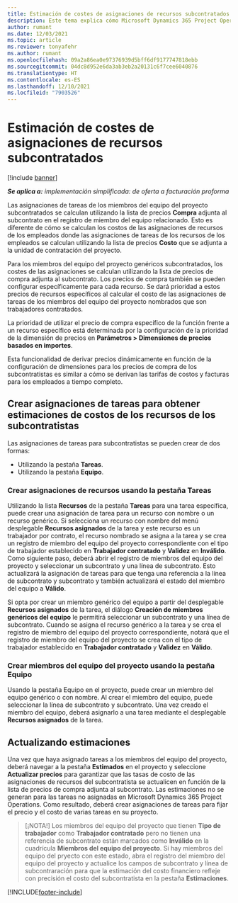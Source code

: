 ```yaml
---
title: Estimación de costes de asignaciones de recursos subcontratados
description: Este tema explica cómo Microsoft Dynamics 365 Project Operations calcula la estimación de costos de las asignaciones de recursos subcontratados.
author: rumant
ms.date: 12/03/2021
ms.topic: article
ms.reviewer: tonyafehr
ms.author: rumant
ms.openlocfilehash: 09a2a86ea0e97376939d5bff6df9177747818ebb
ms.sourcegitcommit: 04dc8d952e6da3ab3eb2a20131c6f7cee6040876
ms.translationtype: HT
ms.contentlocale: es-ES
ms.lasthandoff: 12/10/2021
ms.locfileid: "7903526"
---
```

# <a name="cost-estimation-of-subcontracted-resource-assignments"></a>Estimación de costes de asignaciones de recursos subcontratados

[!include [banner](../../includes/dataverse-preview.md)]

_**Se aplica a:** implementación simplificada: de oferta a facturación proforma_

Las asignaciones de tareas de los miembros del equipo del proyecto subcontratados se calculan utilizando la lista de precios **Compra** adjunta al subcontrato en el registro de miembro del equipo relacionado. Esto es diferente de cómo se calculan los costos de las asignaciones de recursos de los empleados donde las asignaciones de tareas de los recursos de los empleados se calculan utilizando la lista de precios **Costo** que se adjunta a la unidad de contratación del proyecto. 

Para los miembros del equipo del proyecto genéricos subcontratados, los costes de las asignaciones se calculan utilizando la lista de precios de compra adjunta al subcontrato. Los precios de compra también se pueden configurar específicamente para cada recurso. Se dará prioridad a estos precios de recursos específicos al calcular el costo de las asignaciones de tareas de los miembros del equipo del proyecto nombrados que son trabajadores contratados. 

La prioridad de utilizar el precio de compra específico de la función frente a un recurso específico está determinada por la configuración de la prioridad de la dimensión de precios en **Parámetros > Dimensiones de precios basados en importes**.

Esta funcionalidad de derivar precios dinámicamente en función de la configuración de dimensiones para los precios de compra de los subcontratistas es similar a cómo se derivan las tarifas de costos y facturas para los empleados a tiempo completo. 

## <a name="creating-task-assignments-for-getting-cost-estimates-of-subcontractor-resources"></a>Crear asignaciones de tareas para obtener estimaciones de costos de los recursos de los subcontratistas

Las asignaciones de tareas para subcontratistas se pueden crear de dos formas: 
- Utilizando la pestaña **Tareas**.
- Utilizando la pestaña **Equipo**.

### <a name="creating-resources-assignments-using-the-tasks-tab"></a>Crear asignaciones de recursos usando la pestaña Tareas
Utilizando la lista **Recursos** de la pestaña **Tareas** para una tarea específica, puede crear una asignación de tarea para un recurso con nombre o un recurso genérico. Si selecciona un recurso con nombre del menú desplegable **Recursos asignados** de la tarea y este recurso es un trabajador por contrato, el recurso nombrado se asigna a la tarea y se crea un registro de miembro del equipo del proyecto correspondiente con el tipo de trabajador establecido en **Trabajador contratado** y **Validez** en **Inválido**. Como siguiente paso, deberá abrir el registro de miembros del equipo del proyecto y seleccionar un subcontrato y una línea de subcontrato. Esto actualizará la asignación de tareas para que tenga una referencia a la línea de subcontrato y subcontrato y también actualizará el estado del miembro del equipo a **Válido**.

Si opta por crear un miembro genérico del equipo a partir del desplegable **Recursos asignados** de la tarea, el diálogo **Creación de miembros genéricos del equipo** le permitirá seleccionar un subcontrato y una línea de subcontrato. Cuando se asigna el recurso genérico a la tarea y se crea el registro de miembro del equipo del proyecto correspondiente, notará que el registro de miembro del equipo del proyecto se crea con el tipo de trabajador establecido en **Trabajador contratado** y **Validez** en **Válido**.

### <a name="creating-project-team-members-using-the-team-tab"></a>Crear miembros del equipo del proyecto usando la pestaña Equipo
Usando la pestaña Equipo en el proyecto, puede crear un miembro del equipo genérico o con nombre. Al crear el miembro del equipo, puede seleccionar la línea de subcontrato y subcontrato. Una vez creado el miembro del equipo, deberá asignarlo a una tarea mediante el desplegable **Recursos asignados** de la tarea. 

## <a name="updating-estimates"></a>Actualizando estimaciones
Una vez que haya asignado tareas a los miembros del equipo del proyecto, deberá navegar a la pestaña **Estimados** en el proyecto y seleccione **Actualizar precios** para garantizar que las tasas de costo de las asignaciones de recursos del subcontratista se actualicen en función de la lista de precios de compra adjunta al subcontrato. Las estimaciones no se generan para las tareas no asignadas en Microsoft Dynamics 365 Project Operations. Como resultado, deberá crear asignaciones de tareas para fijar el precio y el costo de varias tareas en su proyecto. 

> [¡NOTA!] Los miembros del equipo del proyecto que tienen **Tipo de trabajador** como **Trabajador contratado** pero no tienen una referencia de subcontrato están marcados como **Inválido** en la cuadrícula **Miembros del equipo del proyecto**. Si hay miembros del equipo del pryecto con este estado, abra el registro del miembro del equipo del proyecto y actualice los campos de subcontrato y línea de subcontraración para que la estimación del costo financiero refleje con precisión el costo del subcontratista en la pestaña **Estimaciones**. 


[!INCLUDE[footer-include](../../includes/footer-banner.md)]

